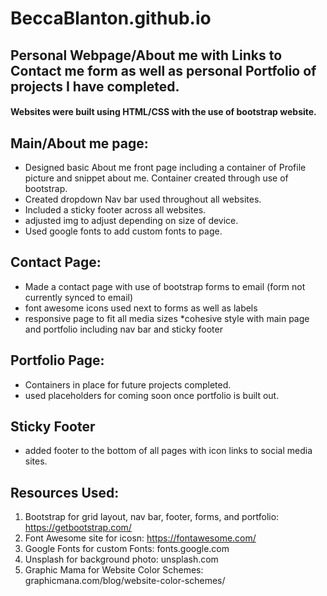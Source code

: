 # BeccaBlanton.github.io

## Personal Webpage/About me with Links to Contact me form as well as personal Portfolio of projects I have completed.


#### Websites were built using HTML/CSS with the use of bootstrap website.


## Main/About me page:

* Designed basic About me front page including a container of Profile picture and snippet about me. Container created through use of bootstrap.
* Created dropdown Nav bar used throughout all websites.
* Included a sticky footer across all websites.
* adjusted img to adjust depending on size of device. 
* Used google fonts to add custom fonts to page.

## Contact Page:

* Made a contact page with use of bootstrap forms to email (form not currently synced to email)
* font awesome icons used next to forms as well as labels
* responsive page to fit all media sizes
*cohesive style with main page and portfolio including nav bar and sticky footer

## Portfolio Page:
* Containers in place for future projects completed.
* used placeholders for coming soon once portfolio is built out.

## Sticky Footer
* added footer to the bottom of all pages with icon links to social media sites.


## Resources Used:
1. Bootstrap for grid layout, nav bar, footer, forms, and portfolio: https://getbootstrap.com/
1. Font Awesome site for icosn: https://fontawesome.com/
1. Google Fonts for custom Fonts: fonts.google.com
1. Unsplash for background photo: unsplash.com
1. Graphic Mama for Website Color Schemes: graphicmana.com/blog/website-color-schemes/
